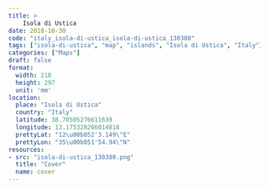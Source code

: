 ```yaml
---
title: > 
    Isola di Ustica
date: 2018-10-30
code: "italy_isola-di-ustica_isola-di-ustica_130380"
tags: ["isola-di-ustica", "map", "islands", "Isola di Ustica", "Italy"]
categories: ["Maps"]
draft: false
format:
  width: 210
  height: 297
  unit: 'mm'
location:
  place: "Isola di Ustica"
  country: "Italy"
  latitude: 38.70505276611639
  longitude: 13.175328266014818
  prettyLat: "12\u00b052'3.149\"E"
  prettyLon: "35\u00b051'54.94\"N"
resources:
- src: "isola-di-ustica_130380.png"
  title: "Cover"
  name: cover
---
```

